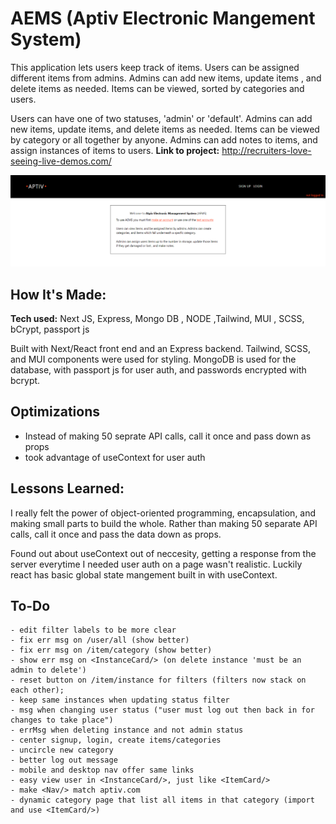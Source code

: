 # AEMS (Aptiv Electronic Mangement System)

This application lets users keep track of items. Users can be assigned different items from admins. Admins can add new items, update items , and delete items as needed. Items can be viewed, sorted by categories and users.

Users can have one of two statuses, 'admin' or 'default'. Admins can add new items, update items, and delete items as needed. Items can be viewed by category or all together by anyone. Admins can add notes to items, and assign instances of items to users.
**Link to project:** http://recruiters-love-seeing-live-demos.com/

![alt tag](/aptiv.png)

## How It's Made:

**Tech used:** Next JS, Express, Mongo DB , NODE ,Tailwind, MUI , SCSS, bCrypt, passport js

Built with Next/React front end and an Express backend. Tailwind, SCSS, and MUI components were used for styling. MongoDB is used for the database, with passport js for user auth, and passwords encrypted with bcrypt.

## Optimizations

- Instead of making 50 seprate API calls, call it once and pass down as props
- took advantage of useContext for user auth

## Lessons Learned:

I really felt the power of object-oriented programming, encapsulation, and making small parts to build the whole. Rather than making 50 separate API calls, call it once and pass the data down as props.

Found out about useContext out of neccesity, getting a response from the server everytime I needed user auth on a page wasn't realistic. Luckily react has basic global state mangement built in with useContext.

## To-Do

    - edit filter labels to be more clear
    - fix err msg on /user/all (show better)
    - fix err msg on /item/category (show better)
    - show err msg on <InstanceCard/> (on delete instance 'must be an admin to delete')
    - reset button on /item/instance for filters (filters now stack on each other);
    - keep same instances when updating status filter
    - msg when changing user status ("user must log out then back in for changes to take place")
    - errMsg when deleting instance and not admin status
    - center signup, login, create items/categories
    - uncircle new category
    - better log out message
    - mobile and desktop nav offer same links
    - easy view user in <InstanceCard/>, just like <ItemCard/>
    - make <Nav/> match aptiv.com
    - dynamic category page that list all items in that category (import and use <ItemCard/>)
